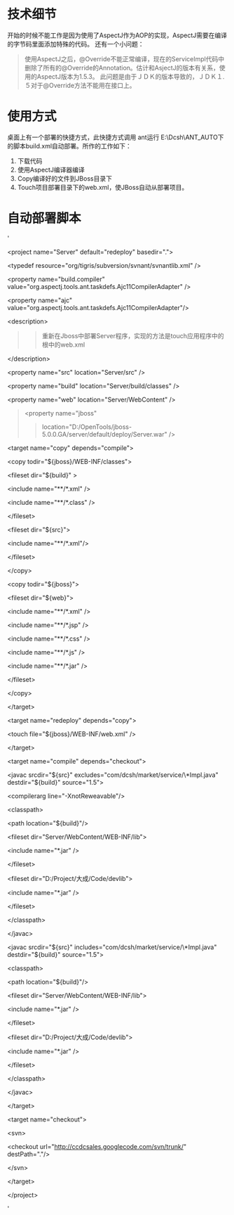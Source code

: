 # 技术细节 #
开始的时候不能工作是因为使用了AspectJ作为AOP的实现，AspectJ需要在编译的字节码里面添加特殊的代码。
还有一个小问题：
> 使用AspectJ之后，@Override不能正常编译，现在的ServiceImpl代码中删除了所有的@Override的Annotation。估计和AsjectJ的版本有关系，使用的AspectJ版本为1.5.3。
> 此问题是由于ＪＤＫ的版本导致的，ＪＤＫ１.５对于@Override方法不能用在接口上。

# 使用方式 #
桌面上有一个部署的快捷方式，此快捷方式调用 ant运行 E:\Dcsh\ANT\_AUTO下的脚本build.xml自动部署。所作的工作如下：
  1. 下载代码
  1. 使用AspectJ编译器编译
  1. Copy编译好的文件到JBoss目录下
  1. Touch项目部署目录下的web.xml，使JBoss自动从部署项目。


# 自动部署脚本 #

'
<?xml version="1.0" encoding="UTF-8"?>


&lt;project name="Server" default="redeploy" basedir="."&gt;


> 

&lt;typedef resource="org/tigris/subversion/svnant/svnantlib.xml" /&gt;



> <!--支持AOP的程序 -->
> 

&lt;property name="build.compiler" value="org.aspectj.tools.ant.taskdefs.Ajc11CompilerAdapter" /&gt;



> 

&lt;property name="ajc" value="org.aspectj.tools.ant.taskdefs.Ajc11CompilerAdapter"/&gt;



> 

&lt;description&gt;


> > 重新在Jboss中部署Server程序，实现的方法是touch应用程序中的
> > 根中的web.xml
> > > 

&lt;/description&gt;



> <!-- 设置属性，需要根据自己的路径进行修改  -->
> 

&lt;property name="src" location="Server/src" /&gt;


> 

&lt;property name="build" location="Server/build/classes" /&gt;


> 

&lt;property name="web" location="Server/WebContent" /&gt;


> <property name="jboss"
> > location="D:/OpenTools/jboss-5.0.0.GA/server/default/deploy/Server.war" />



> 

&lt;target name="copy" depends="compile"&gt;


> > 

&lt;copy todir="${jboss}/WEB-INF/classes"&gt;


> > > 

&lt;fileset dir="${build}" &gt;


> > > > 

&lt;include name="\*\*/\*.xml" /&gt;


> > > > 

&lt;include name="\*\*/\*.class" /&gt;



> > > 

&lt;/fileset&gt;


> > > 

&lt;fileset dir="${src}"&gt;


> > > > 

&lt;include name="\*\*/\*.xml"/&gt;



> > > 

&lt;/fileset&gt;



> > 

&lt;/copy&gt;




> 

&lt;copy todir="${jboss}"&gt;


> > 

&lt;fileset dir="${web}"&gt;


> > > 

&lt;include name="\*\*/\*.xml" /&gt;


> > > 

&lt;include name="\*\*/\*.jsp" /&gt;


> > > 

&lt;include name="\*\*/\*.css" /&gt;


> > > 

&lt;include name="\*\*/\*.js" /&gt;


> > > 

&lt;include name="\*\*/\*.jar" /&gt;



> > 

&lt;/fileset&gt;



> 

&lt;/copy&gt;



> 

&lt;/target&gt;



> 

&lt;target name="redeploy" depends="copy"&gt;


> > 

&lt;touch file="${jboss}/WEB-INF/web.xml" /&gt;



> 

&lt;/target&gt;



> 

&lt;target name="compile" depends="checkout"&gt;


> > <!--depends="checkout"  com/dcsh/market/service/	-->
> > 

&lt;javac srcdir="${src}" excludes="com/dcsh/market/service/\*Impl.java" destdir="${build}" source="1.5"&gt;


> > > 

&lt;compilerarg line="-XnotReweavable"/&gt;


> > > > 

&lt;classpath&gt;



> > > 

&lt;path location="${build}"/&gt;


> > > 

&lt;fileset dir="Server/WebContent/WEB-INF/lib"&gt;


> > > > 

&lt;include name="\*.jar" /&gt;



> > > 

&lt;/fileset&gt;


> > > 

&lt;fileset dir="D:/Project/大成/Code/devlib"&gt;


> > > > 

&lt;include name="\*.jar" /&gt;



> > > 

&lt;/fileset&gt;




> 

&lt;/classpath&gt;


> 

&lt;/javac&gt;



> 

&lt;javac srcdir="${src}" includes="com/dcsh/market/service/\*Impl.java" destdir="${build}" source="1.5"&gt;


> > 

&lt;classpath&gt;


> > > 

&lt;path location="${build}"/&gt;


> > > 

&lt;fileset dir="Server/WebContent/WEB-INF/lib"&gt;


> > > > 

&lt;include name="\*.jar" /&gt;



> > > 

&lt;/fileset&gt;


> > > 

&lt;fileset dir="D:/Project/大成/Code/devlib"&gt;


> > > > 

&lt;include name="\*.jar" /&gt;



> > > 

&lt;/fileset&gt;




> 

&lt;/classpath&gt;


> 

&lt;/javac&gt;






> 

&lt;/target&gt;



> 

&lt;target name="checkout"&gt;


> > 

&lt;svn&gt;


> > > 

&lt;checkout url="http://ccdcsales.googlecode.com/svn/trunk/" destPath="."/&gt;



> > 

&lt;/svn&gt;



> 

&lt;/target&gt;






&lt;/project&gt;



'